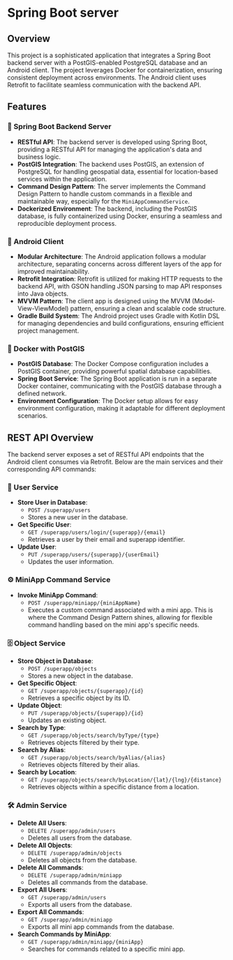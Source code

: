 # Spring Boot server

## Overview

This project is a sophisticated application that integrates a Spring Boot backend server with a PostGIS-enabled PostgreSQL database and an Android client. The project leverages Docker for containerization, ensuring consistent deployment across environments. The Android client uses Retrofit to facilitate seamless communication with the backend API.

## Features

### 🌱 Spring Boot Backend Server

- **RESTful API**: The backend server is developed using Spring Boot, providing a RESTful API for managing the application's data and business logic. 
- **PostGIS Integration**: The backend uses PostGIS, an extension of PostgreSQL for handling geospatial data, essential for location-based services within the application.
- **Command Design Pattern**: The server implements the Command Design Pattern to handle custom commands in a flexible and maintainable way, especially for the `MiniAppCommandService`.
- **Dockerized Environment**: The backend, including the PostGIS database, is fully containerized using Docker, ensuring a seamless and reproducible deployment process.

### 🤖 Android Client

- **Modular Architecture**: The Android application follows a modular architecture, separating concerns across different layers of the app for improved maintainability.
- **Retrofit Integration**: Retrofit is utilized for making HTTP requests to the backend API, with GSON handling JSON parsing to map API responses into Java objects.
- **MVVM Pattern**: The client app is designed using the MVVM (Model-View-ViewModel) pattern, ensuring a clean and scalable code structure.
- **Gradle Build System**: The Android project uses Gradle with Kotlin DSL for managing dependencies and build configurations, ensuring efficient project management.

### 🐳 Docker with PostGIS

- **PostGIS Database**: The Docker Compose configuration includes a PostGIS container, providing powerful spatial database capabilities.
- **Spring Boot Service**: The Spring Boot application is run in a separate Docker container, communicating with the PostGIS database through a defined network.
- **Environment Configuration**: The Docker setup allows for easy environment configuration, making it adaptable for different deployment scenarios.

## REST API Overview

The backend server exposes a set of RESTful API endpoints that the Android client consumes via Retrofit. Below are the main services and their corresponding API commands:

### 🔐 User Service

- **Store User in Database**: 
  - `POST /superapp/users`
  - Stores a new user in the database.
- **Get Specific User**: 
  - `GET /superapp/users/login/{superapp}/{email}`
  - Retrieves a user by their email and superapp identifier.
- **Update User**: 
  - `PUT /superapp/users/{superapp}/{userEmail}`
  - Updates the user information.

### ⚙️ MiniApp Command Service

- **Invoke MiniApp Command**: 
  - `POST /superapp/miniapp/{miniAppName}`
  - Executes a custom command associated with a mini app. This is where the Command Design Pattern shines, allowing for flexible command handling based on the mini app's specific needs.

### 🗄️ Object Service

- **Store Object in Database**: 
  - `POST /superapp/objects`
  - Stores a new object in the database.
- **Get Specific Object**: 
  - `GET /superapp/objects/{superapp}/{id}`
  - Retrieves a specific object by its ID.
- **Update Object**: 
  - `PUT /superapp/objects/{superapp}/{id}`
  - Updates an existing object.
- **Search by Type**: 
  - `GET /superapp/objects/search/byType/{type}`
  - Retrieves objects filtered by their type.
- **Search by Alias**: 
  - `GET /superapp/objects/search/byAlias/{alias}`
  - Retrieves objects filtered by their alias.
- **Search by Location**: 
  - `GET /superapp/objects/search/byLocation/{lat}/{lng}/{distance}`
  - Retrieves objects within a specific distance from a location.

### 🛠️ Admin Service

- **Delete All Users**: 
  - `DELETE /superapp/admin/users`
  - Deletes all users from the database.
- **Delete All Objects**: 
  - `DELETE /superapp/admin/objects`
  - Deletes all objects from the database.
- **Delete All Commands**: 
  - `DELETE /superapp/admin/miniapp`
  - Deletes all commands from the database.
- **Export All Users**: 
  - `GET /superapp/admin/users`
  - Exports all users from the database.
- **Export All Commands**: 
  - `GET /superapp/admin/miniapp`
  - Exports all mini app commands from the database.
- **Search Commands by MiniApp**: 
  - `GET /superapp/admin/miniapp/{miniApp}`
  - Searches for commands related to a specific mini app.

